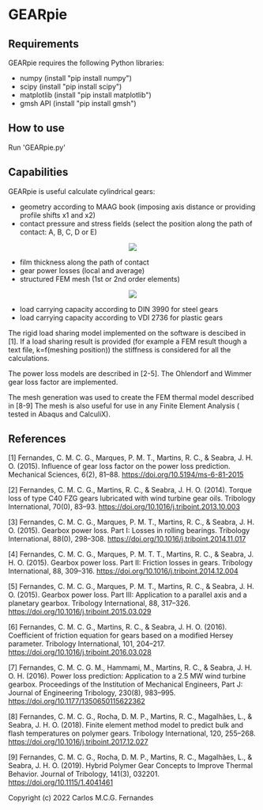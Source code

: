 # GEARpie

## Requirements

GEARpie requires the following Python libraries:

- numpy (install "pip install numpy")
- scipy (install "pip install scipy")
- matplotlib (install "pip install matplotlib")
- gmsh API (install "pip install gmsh")

## How to use

Run 'GEARpie.py'

## Capabilities

GEARpie is useful calculate cylindrical gears:

- geometry according to MAAG book (imposing axis distance or providing profile shifts x1 and x2)
- contact pressure and stress fields (select the position along the path of contact: A, B, C, D or E)

<p align="center"> 
<img src="/tree/main/LOGOS/LOGOS/logo1.png">
</p>

- film thickness along the path of contact
- gear power losses (local and average)
- structured FEM mesh (1st or 2nd order elements)

<p align="center"> 
<img src="/tree/main/LOGOS/logo2.png">
</p>

- load carrying capacity according to DIN 3990 for steel gears
- load carrying capacity according to VDI 2736 for plastic gears

The rigid load sharing model implemented on the software is descibed in [1]. If a load sharing result is provided (for example a FEM result though a text file, k=f(meshing position)) the stiffness is considered for all the calculations.

The power loss models are described in [2-5]. The Ohlendorf and Wimmer gear loss factor are implemented.

The mesh generation was used to create the FEM thermal model described in [8-9] The mesh is also useful for use in any Finite Element Analysis ( tested in Abaqus and CalculiX).

 ## References
 
 [1] Fernandes, C. M. C. G., Marques, P. M. T., Martins, R. C., & Seabra, J. H. O. (2015). 
 Influence of gear loss factor on the power loss prediction. Mechanical Sciences, 6(2), 
 81–88. https://doi.org/10.5194/ms-6-81-2015
 
 [2] Fernandes, C. M. C. G., Martins, R. C., & Seabra, J. H. O. (2014). 
 Torque loss of type C40 FZG gears lubricated with wind turbine gear oils. 
 Tribology International, 70(0), 83–93. https://doi.org/10.1016/j.triboint.2013.10.003
 
 [3] Fernandes, C. M. C. G., Marques, P. M. T., Martins, R. C., & Seabra, J. H. O. (2015). 
 Gearbox power loss. Part I: Losses in rolling bearings. 
 Tribology International, 88(0), 298–308. https://doi.org/10.1016/j.triboint.2014.11.017
 
 [4] Fernandes, C. M. C. G., Marques, P. M. T. T., Martins, R. C., & Seabra, J. H. O. (2015). 
 Gearbox power loss. Part II: Friction losses in gears. 
 Tribology International, 88, 309–316. https://doi.org/10.1016/j.triboint.2014.12.004
 
 [5] Fernandes, C. M. C. G., Marques, P. M. T., Martins, R. C., & Seabra, J. H. O. (2015). 
 Gearbox power loss. Part III: Application to a parallel axis and a planetary gearbox. 
 Tribology International, 88, 317–326. https://doi.org/10.1016/j.triboint.2015.03.029
 
 [6] Fernandes, C. M. C. G., Martins, R. C., & Seabra, J. H. O. (2016). Coefficient of 
 friction equation for gears based on a modified Hersey parameter. Tribology International, 
 101, 204–217. https://doi.org/10.1016/j.triboint.2016.03.028
 
 [7] Fernandes, C. M. C. G. M., Hammami, M., Martins, R. C., & Seabra, J. H. O. H. (2016). 
 Power loss prediction: Application to a 2.5 MW wind turbine gearbox. 
 Proceedings of the Institution of Mechanical Engineers, Part J: Journal of Engineering Tribology, 
 230(8), 983–995. https://doi.org/10.1177/1350650115622362
 
 [8] Fernandes, C. M. C. G., Rocha, D. M. P., Martins, R. C., Magalhães, L., & Seabra, J. H. O. (2018). 
 Finite element method model to predict bulk and flash temperatures on polymer gears. 
 Tribology International, 120, 255–268. https://doi.org/10.1016/j.triboint.2017.12.027
 
 [9] Fernandes, C. M. C. G., Rocha, D. M. P., Martins, R. C., Magalhães, L., & Seabra, J. H. O. (2019). 
 Hybrid Polymer Gear Concepts to Improve Thermal Behavior. 
 Journal of Tribology, 141(3), 032201. https://doi.org/10.1115/1.4041461

Copyright (c) 2022 Carlos M.C.G. Fernandes
